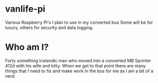 # vanlife-pi
Various Raspberry Pi's I plan to use in my converted bus
Some will be for luxury, others for security and data logging.

# Who am I?
Forty something Icelandic man who moved into a converted MB Sprinter 412d with his wife and kitty.
When we get to that point there are many things that I need to fix and make work in the bus for me as I am a bit of a nerd.
